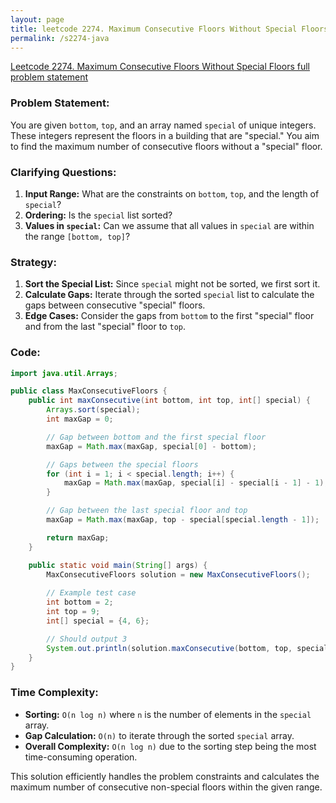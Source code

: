 ```yaml
---
layout: page
title: leetcode 2274. Maximum Consecutive Floors Without Special Floors
permalink: /s2274-java
---
```

[Leetcode 2274. Maximum Consecutive Floors Without Special Floors full problem statement](https://algoadvance.github.io/algoadvance/l2274)
### Problem Statement:
You are given `bottom`, `top`, and an array named `special` of unique integers. These integers represent the floors in a building that are "special." You aim to find the maximum number of consecutive floors without a "special" floor.

### Clarifying Questions:
1. **Input Range:** What are the constraints on `bottom`, `top`, and the length of `special`?
2. **Ordering:** Is the `special` list sorted?
3. **Values in `special`:** Can we assume that all values in `special` are within the range `[bottom, top]`?

### Strategy:
1. **Sort the Special List:** Since `special` might not be sorted, we first sort it.
2. **Calculate Gaps:** Iterate through the sorted `special` list to calculate the gaps between consecutive "special" floors.
3. **Edge Cases:** Consider the gaps from `bottom` to the first "special" floor and from the last "special" floor to `top`.

### Code:
```java
import java.util.Arrays;

public class MaxConsecutiveFloors {
    public int maxConsecutive(int bottom, int top, int[] special) {
        Arrays.sort(special);
        int maxGap = 0;

        // Gap between bottom and the first special floor
        maxGap = Math.max(maxGap, special[0] - bottom);

        // Gaps between the special floors
        for (int i = 1; i < special.length; i++) {
            maxGap = Math.max(maxGap, special[i] - special[i - 1] - 1);
        }

        // Gap between the last special floor and top
        maxGap = Math.max(maxGap, top - special[special.length - 1]);

        return maxGap;
    }

    public static void main(String[] args) {
        MaxConsecutiveFloors solution = new MaxConsecutiveFloors();
        
        // Example test case
        int bottom = 2;
        int top = 9;
        int[] special = {4, 6};

        // Should output 3
        System.out.println(solution.maxConsecutive(bottom, top, special));
    }
}
```

### Time Complexity:
- **Sorting:** `O(n log n)` where `n` is the number of elements in the `special` array.
- **Gap Calculation:** `O(n)` to iterate through the sorted `special` array.
- **Overall Complexity:** `O(n log n)` due to the sorting step being the most time-consuming operation.

This solution efficiently handles the problem constraints and calculates the maximum number of consecutive non-special floors within the given range.